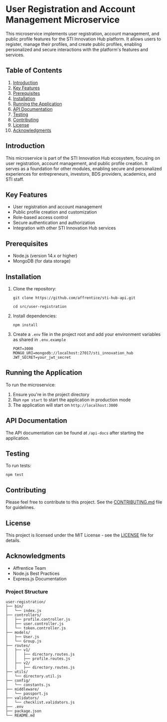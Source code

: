 # User Registration and Account Management Microservice

This microservice implements user registration, account management, and public profile features for the STI Innovation Hub platform. It allows users to register, manage their profiles, and create public profiles, enabling personalized and secure interactions with the platform's features and services.

## Table of Contents

1. [Introduction](#introduction)
2. [Key Features](#key-features)
3. [Prerequisites](#prerequisites)
4. [Installation](#installation)
5. [Running the Application](#running-the-application)
6. [API Documentation](#api-documentation)
7. [Testing](#testing)
8. [Contributing](#contributing)
9. [License](#license)
10. [Acknowledgments](#acknowledgments)

## Introduction

This microservice is part of the STI Innovation Hub ecosystem, focusing on user registration, account management, and public profile creation. It serves as a foundation for other modules, enabling secure and personalized experiences for entrepreneurs, investors, BDS providers, academics, and STI staff.

## Key Features

- User registration and account management
- Public profile creation and customization
- Role-based access control
- Secure authentication and authorization
- Integration with other STI Innovation Hub services

## Prerequisites

- Node.js (version 14.x or higher)
- MongoDB (for data storage)

## Installation

1. Clone the repository:

   ```
   git clone https://github.com/affrentice/sti-hub-api.git

   cd src/user-registration
   ```

2. Install dependencies:

   ```
   npm install
   ```

3. Create a `.env` file in the project root and add your environment variables as shared in `.env.example`
   ```
   PORT=3000
   MONGO_URI=mongodb://localhost:27017/sti_innovation_hub
   JWT_SECRET=your_jwt_secret
   ```

## Running the Application

To run the microservice:

1. Ensure you're in the project directory
2. Run `npm start` to start the application in production mode
3. The application will start on `http://localhost:3000`

## API Documentation

The API documentation can be found at `/api-docs` after starting the application.

## Testing

To run tests:

```
npm test
```

## Contributing

Please feel free to contribute to this project. See the [CONTRIBUTING.md](CONTRIBUTING.md) file for guidelines.

## License

This project is licensed under the MIT License - see the [LICENSE](LICENSE) file for details.

## Acknowledgments

- Affrentice Team
- Node.js Best Practices
- Express.js Documentation

### Project Structure

```
user-registration/
├── bin/
│   └── index.js
├── controllers/
│   ├── profile.controller.js
│   ├── user.controller.js
│   └── token.controller.js
├── models/
│   ├── User.js
│   └── Group.js
├── routes/
│   ├── v1/
│   │   ├── directory.routes.js
│   │   ├── profile.routes.js
│   ├── v2/
│   │   ├── directory.routes.js
├── utils/
│   └── directory.util.js
├── config/
│   └── constants.js
├── middleware/
│   └── passport.js
├── validators/
│   └── checklist.validators.js
├── .env
├── package.json
└── README.md
```
